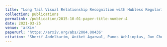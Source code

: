```yaml
---
title: "Long Tail Visual Relationship Recognition with Hubless Regularized Relmix"
collection: publications
permalink: /publication/2015-10-01-paper-title-number-4
date: 2021-03-25
venue: 'arXiv'
paperurl: 'https://arxiv.org/abs/2004.00436'
citation: 'Sherif Abdelkarim, Aniket Agarwal, Panos Achlioptas, Jun Chen, Jiaji Huang, Boyang Li, Kenneth Church, Mohamed Elhoseiny. (2021). &quot; DeepViral: prediction of novel virus-host interactions from protein sequences and infectious disease phenotypes &quot; <i>arXiv</i>.'
---
```



